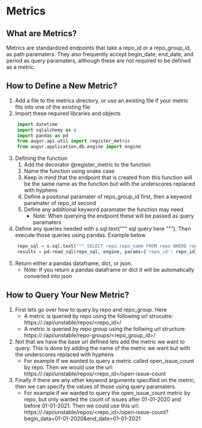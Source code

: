 
# Metrics

## What are Metrics?

Metrics are standardized endpoints that take a repo_id or a repo_group_id, as path paramaters. They also frequently accept begin_date, end_date, and period as query paramaters, although these are not required to be defined as a metric. 

## How to Define a New Metric?

1. Add a file to the metrics directory, or use an existing file if your metric fits into one of the existing file
2. Import these required libraries and objects
```py
    import datetime
    import sqlalchemy as s
    import pandas as pd
    from augur.api.util import register_metric
    from augur.application.db.engine import engine
```
3. Defining the function
    1. Add the decorator @register_metric to the function
    2. Name the function using snake case
    3. Keep in mind that the endpoint that is created from this function will be the same name as the function but with the underscores replaced with hyphens
    4. Define a positonal paramater of repo_group_id first, then a keyword paramater of repo_id second
    5. Define any additional keyword paramater the function may need
        - Note: When querying the endpoint these will be passed as query paramaters
4. Define any queries needed with s.sql.text(""" sql query here """). Then execute those queries using pandas. Example below
```py
    repo_sql = s.sql.text(""" SELECT repo.repo_name FROM repo WHERE repo.repo_id = :repo_id """)
    results = pd.read_sql(repo_sql, engine, params={'repo_id': repo_id})
```
5. Return either a pandas dataframe, dict, or json.
    - Note: If you return a pandas dataframe or dict it will be automatically converted into json

## How to Query Your New Metric?

1. First lets go over how to query by repo and repo_group. Here
    - A metric is queried by repo using the following url strucutre: https://<host>:<port>/api/unstable/repos/<repo_id>/
    - A metric is queried by repo group using the follwing url structure: https://<host>:<port>/api/unstable/repo-groups/<repo_group_id>/
2. Not that we have the base url defined lets add the metric we want to query. This is done by adding the name of the metric we want but with the underscores replaced with hyphens
    - For example if we wanted to query a metric called open_issue_count by repo. Then we would use the url: https://<host>:<port>/api/unstable/repos/<repo_id>/open-issue-count
3. Finally if there are any other keyword arguments specified on the metric, then we can specify the values of those using query paramaters.
    - For example if we wanted to query the open_issue_count metric by repo, but only wanted the count of issues after 01-01-2020 and before 01-01-2021. Then we could use this url: https://<host>:<port>/api/unstable/repos/<repo_id>/open-issue-count?begin_data=01-01-2020&end_date=01-01-2021



